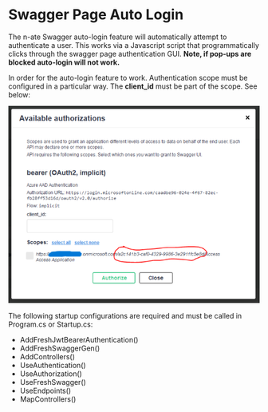 # Swagger Page Auto Login
The n-ate Swagger auto-login feature will automatically attempt to authenticate a user. This works via a Javascript script that programmatically clicks through the swagger page authentication GUI. **Note, if pop-ups are blocked auto-login will not work.**


In order for the auto-login feature to work. Authentication scope must be configured in a particular way. The **client_id** must be part of the scope. See below:

![Auto-login popup](images/auto-login-popup.png)

The following startup configurations are required and must be called in Program.cs or Startup.cs:

- AddFreshJwtBearerAuthentication()
- AddFreshSwaggerGen()
- AddControllers()    
- UseAuthentication()
- UseAuthorization()
- UseFreshSwagger()
- UseEndpoints()
- MapControllers()